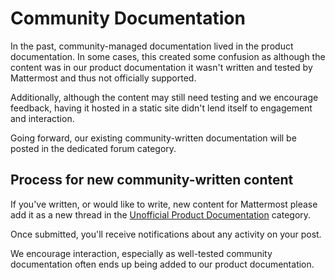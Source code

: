 # Community Documentation

In the past, community-managed documentation lived in the product documentation. In some cases, this created some confusion as although the content was in our product documentation it wasn't written and tested by Mattermost and thus not officially supported.

Additionally, although the content may still need testing and we encourage feedback, having it hosted in a static site didn't lend itself to engagement and interaction.

Going forward, our existing community-written documentation will be posted in the dedicated forum category.

## Process for new community-written content

If you've written, or would like to write, new content for Mattermost please add it as a new thread in the [Unofficial Product Documentation](https://forum.mattermost.org/c/docs/37) category.

Once submitted, you'll receive notifications about any activity on your post.

We encourage interaction, especially as well-tested community documentation often ends up being added to our product documentation.
